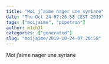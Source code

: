 ```yaml
---
title: "Moi j’aime nager une syriane"
date: "Thu Oct 24 07:20:58 CEST 2019"
tags: ["moijaime", "pipotron"]
author: m1ch3l
categories: ["generated"]
slug: "moijaime/2019-10-24-07:20:58"
---
```


Moi j’aime nager une syriane
